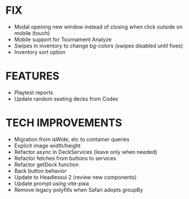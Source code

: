 # FIX
- Modal opening new window instead of closing when click outside on mobile (touch)
- Mobile support for Tournament Analyze
- Swipes in inventory to change bg-colors (swipes disabled until fixes)
- Inventory sort option

# FEATURES
- Playtest reports
- Update random seating decks from Codex

# TECH IMPROVEMENTS
- Migration from isWide, etc to container queries
- Explicit image width/height
- Refactor async in DeckServices (leave only when needed)
- Refactor fetches from buttons to services
- Refactor getDeck function
- Back button behavior
- Update to Headlessui 2 (review new components)
- Update prompt using vite-pwa
- Remove legacy polyfills when Safari adopts groupBy
